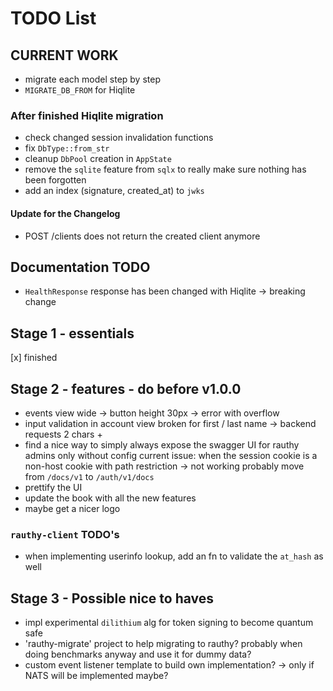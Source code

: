 # TODO List

## CURRENT WORK

- migrate each model step by step
- `MIGRATE_DB_FROM` for Hiqlite

### After finished Hiqlite migration

- check changed session invalidation functions
- fix `DbType::from_str`
- cleanup `DbPool` creation in `AppState`
- remove the `sqlite` feature from `sqlx` to really make sure nothing has been forgotten
- add an index (signature, created_at) to `jwks`

#### Update for the Changelog

- POST /clients does not return the created client anymore

## Documentation TODO

- `HealthResponse` response has been changed with Hiqlite -> breaking change

## Stage 1 - essentials

[x] finished

## Stage 2 - features - do before v1.0.0

- events view wide -> button height 30px -> error with overflow
- input validation in account view broken for first / last name -> backend requests 2 chars +
- find a nice way to simply always expose the swagger UI for rauthy admins only without config
  current issue: when the session cookie is a non-host cookie with path restriction -> not working
  probably move from `/docs/v1` to `/auth/v1/docs`
- prettify the UI
- update the book with all the new features
- maybe get a nicer logo

### `rauthy-client` TODO's

- when implementing userinfo lookup, add an fn to validate the `at_hash` as well

## Stage 3 - Possible nice to haves

- impl experimental `dilithium` alg for token signing to become quantum safe
- 'rauthy-migrate' project to help migrating to rauthy? probably when doing benchmarks anyway and use it
  for dummy data?
- custom event listener template to build own implementation? -> only if NATS will be implemented maybe?
